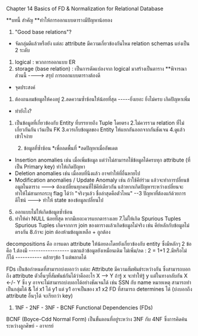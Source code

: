 Chapter 14
Basics of FD & Normalization for Relational Database

**บทนี้ สำคัญ
**ทำให้การออกแบบตารางมีปัญหาน้อยลง

1. "Good base relations"?
- จัดกลุ่มดีแล้วหรือยัง แต่ละ attribute มีความเกี่ยวข้องกันไหม
relation schemas แย่งเป็น 2 ระดับ 
1. logical : พวกการออกแบบ ER
2. storage (base relation) : เป็นการดัดแปลงจาก logical มาสร้างเป็นตาราง **พิจารณาส่วนนี้
----> สรุป การออกแบบตารางต้องดี
- จุดประสงค์
1. ต้องถนอมข้อมูลให้คงอยู่
2.ลดความซ้ำซ้อนให้น้อยที่สุด -----ยิ่งเยอะ ยิ่งไม่ครบ เกิดปัญหาเพิ่ม
- ทำยังไง?
1. เป็นข้อมูลที่เกี่ยวข้องกับ Entity ที่บรรยายถึง Tuple โดยตรง
2.ไม่ควรรวม relation ที่ไม่เกี่ยวกันกัน เว้นเป็น FK
3.ควรเก็บข้อมูลของ Entity ให้แยกกันออกจากกันชัดเจน
4.ดูแล้วเข้าใจง่าย

	2. ข้อมูลที่ซ้ำซ้อน
*เพื่อลดพื้นที่
*ลดปัญหาเมื่ออัพเดต
- Insertion anomalies เช่น เมื่อเพิ่มข้อมูล แต่ว่าไม่สามารถใช้ข้อมูลได้ครบทุก attribute (ที่เป็น Primary key) ทำให้เกิดปัญหา
- Deletion anomalies เช่น  เมื่อลบที่นึงแล้ว อาจทำให้ที่อื่นหายไป
- Modification anomalies / Update Anomaly เช่น ถ้าใช้คีย์ร่วม แล้วจะทำการปลี่ยนข้อมูลในตาราง ---> ต้องเปลี่ยนทุกคนที่ใช้คีย์เดียวกัน แล้วหากเกิดปัญหาระหว่างเปลี่ยนจะทำให้ไม่สามารถระบุ flag ได้ว่า "จริงๆแล้ว ชื่อล่าสุดคือตัวไหน"
--3 ปัญหาที่ต้องแก้ด้วยการดีไซน์ ---> ทำให้ state ของข้อมูลเปลี่ยนไป

5.  ออกแบบไม่ให้เกิดข้อมูลซ้ำซ้อน
6. ทำให้ค่า NULL น้อยที่สุด หากมีเยอะควรแยกตารางเลย
7.ไม่ให้เกิด Spurious Tuples
Spurious Tuples เกิดจากการ join ของตารางแล้วเกิดข้อมูลไม่จริง เช่น คีย์หลักกับข้อมูลไม่ตรงกัน
8.ถ้าจะ join ต้องห้ามข้อมูลเหลือ + ถูกต้อง

decompositions คือ การแตก attribute ให้น้อยลงโดยยังเกี่ยวข้องกับ entity ซึ่งมีหลักๆ 2 ข้อ คือ 
1.ต้องมี ----------------- แตกแล้วข้อมูลยังเหมือนเดิม ไม่เพิ่ม/ลด   : 2 = 1+1
2.มีหรือไม่ก็ได้ ----------- คล้ายๆข้อ 1 แต่พลาดได้

FDs เป็นข้อกำหนดที่สามารถบ่งบอกว่า แต่ละ Attribute มีความสัมพันธ์ระหว่างกัน ซึ่งสามารถบอกถึง attribute ตัวอื่นๆที่สัมพันธ์กันได้ว่าคืออะไร
X --> Y ถ้ารู้ x จะทำให้รู้ y แต่ในทางกลับกัน X <-/- Y ซึ่ง y อาจจะไม่สามารถบ่งบอกได้อย่างชัดเจนได้ เช่น SSN กับ name
หมายเหตุ สามารถทำเป็นกลุ่มได้ & ใส่ x1 ได้ y1 แต่ y1 อาจเป็นของ x1 x2
FD ที่สามารถ determines ได้ (บ่งบอกถึง attribute อื่นๆได้ จะเรียกว่า key)

1. 1NF - 2NF - 3NF - BCNF
Functional Dependencies (FDs)

BCNF (Boyce-Cdd Normal Form) เป็นขั้นตอนที่อยู่ระหว่าง 3NF กับ 4NF ซึ่งการคิดค้นระหว่างลูกศิษย์ - อาจารย์

